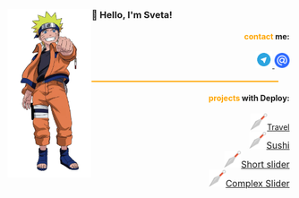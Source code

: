 <img height="300" alt="naruto" src="./img/naruto.png" align="left">

<h3 align="" style="margin:0;">👋 Hello, I'm Sveta!</h3>

<div align="right" style="margin: 0; padding: 0;">
    <h4><span style="color: orange; ">contact</span> me:</h4>
    <a href="https://t.me/sosukii" target="_blanc">
        <img width="30" height="30" alt="telegram logo" src="./img/p.png">
    </a>
    <a href="mailto:sweta4ca@mail.ru" target="_blanc">
        <img width="27" height="27" alt="mail logo" src="./img/mail.png">
    </a>
</div>

<hr style="height: 2px; background-color: orange; margin: 20px; padding: 0;">

<div align="right" style="margin: 0; padding: 0;">
    <h4><span style="color: orange;">projects</span> with Deploy:</h4>
    <a href="https://rolling-scopes-school.github.io/sosukii-JSFEPRESCHOOL2022Q2/travel/" target="_blanc">
        <img width="30" src="./img/kunai.png" alt="image of ninja special steel named Kunai">Travel    
    </a><br>
    <a href="https://sosukii.github.io/sushi/" style="font-size: 16px;" target="_blanc">
        <img width="30" src="./img/kunai.png" alt="image of ninja special steel named Kunai">Sushi
    </a><br>
    <a href="https://sosukii.github.io/slider/" style="font-size: 16px;" target="_blanc">
        <img width="30" src="./img/kunai.png" alt="image of ninja special steel named Kunai">Short slider 
    </a><br>
    <a href="https://sosukii.github.io/travelSlider/" style="font-size: 16px;" target="_blanc">
        <img width="30" src="./img/kunai.png" alt="image of ninja special steel named Kunai">Complex Slider 
    </a>
</div>
